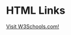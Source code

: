 <!DOCTYPE html>
<html>
<body>

<h1>HTML Links</h1>

<p><a href="https://www.w3schools.com/">Visit W3Schools.com!</a></p>

</body>
</html>

<!-- <a href="https://www.scienceguide.nl/2018/03/chinese-phd-in-the-netherlands/"> This article </a>
<br />This article describes more or less the situations for most Chinese scholars I know that are/were doing a PhD in NL with external funding.
"Two leaflets" was actually truly what most CSC students got from the university when they started their life here. The big problem is indeed, we don’t know what we don’t know.
I have been through some of the difficulties.
<br />We grew up in a fast developing yet competetive environment. Everyone was constantly told by their parents and teachers that, "you only task is to study". We were not allowed to spend time developing other skills, to explore the nature, to choose our some sports or painting, unless it helps to entering into a better university. It is clearly one of the reasons why a large percentage of Chinese students being shy and lack of social skills.
<br />Things should be done to make it better. However, the rights are not something one should ask for, but one should fight for. Become a better version of oneself is simply a good way. -->
